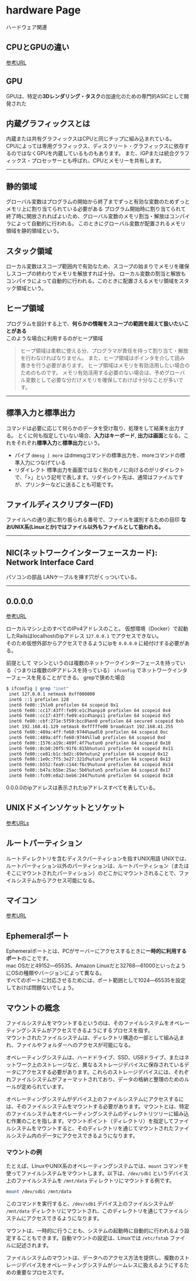 # hardware Page

ハードウェア関連

## CPUとGPUの違い

[参考URL](https://www.intel.co.jp/content/www/jp/ja/products/docs/processors/cpu-vs-gpu.html)

## GPU

GPUは、特定の**3Dレンダリング・タスク**の加速化のための専門的ASICとして開発された

## 内蔵グラフィックスとは

内蔵または共有グラフィックスはCPUと同じチップに組み込まれている。  
CPUによっては専用グラフィックス、ディスクリート・グラフィックスに依存するのではなくGPUを内蔵しているものもあります。
また、IGPまたは統合グラフィックス・プロセッサーとも呼ばれ、CPUとメモリーを共有します。

---

## 静的領域

グローバル変数はプログラムの開始から終了までずっと有効な変数のためずっとメモリ上に割り当てられている必要がある
プログラム開始時に割り当てられて終了時に開放されればよいため、グローバル変数のメモリ割当・解放はコンパイラによって自動的に行われる。
このときにグローバル変数が配置されるメモリ領域を静的領域という。

## スタック領域

ローカル変数はスコープ範囲内で有効なため、スコープの始まりでメモリを確保しスコープの終わりでメモリを解放すれば十分。
ローカル変数の割当と解放もコンパイラによって自動的に行われる。このときに配置さえるメモリ領域をスタック領域という。

## ヒープ領域

プログラムを設計する上で、**何らかの情報をスコープの範囲を超えて扱いたいことがある**  
このような場合に利用するのがヒープ領域  
>ヒープ領域は柔軟に使える分、プログラマが責任を持って割り当て・解放を行わなければなりません。
>また、ヒープ領域はポインタを介して読み書きを行う必要があります。
>ヒープ領域はメモリを有効活用したい場合のためのものです。 メモリ有効活用する必要のない場合は、予めグローバル変数として必要な分だけメモリを確保しておけば十分なことが多いです。

---

## 標準入力と標準出力

コマンドは必要に応じて何らかのデータを受け取り、処理をして結果を出力する。
とくに何も指定していない場合、**入力はキーボード**, **出力は画面**となる。これをそれぞれ**標準入力**と**標準出力**という。

- パイプ
`dmesg | more` はdmesgコマンドの標準出力を、moreコマンドの標準入力につなげている
- リダイレクト
標準出力を画面ではなく別のモノに向けるのがリダイレクトで、「>」という記号で表します。リダイレクト先は、通常はファイルですが、プリンターなどに送ることも可能です。

## ファイルディスクリプター(FD)

ファイルへの通り道に割り振られる番号で、ファイルを識別するための目印
**なおUNIX系(Linuxとか)ではファイル以外もファイルとして扱われる。**

---

## NIC(ネットワークインターフェースカード): Network Interface Card

パソコンの部品
LANケーブルを挿す穴がくっついている。

---

## 0.0.0.0

[参考URL](https://qiita.com/Masato338/items/f162394fbc37fc490dfb)

ローカルマシン上のすべてのIPv4アドレスのこと。
仮想環境（Docker）で起動したRailsはlocalhostのipアドレス `127.0.0.1` でアクセスできない。  
そのため仮想外部からアクセスできるようにipを `0.0.0.0` に紐付けする必要がある。

前提として
マシンというのは複数のネットワークインターフェースを持っている（つまりは複数のIPアドレスを持っている）
`ifconfig` でネットワークインターフェースを見ることができる。
grepで狭めた場合

```sh
$ ifconfig | grep "inet"
 inet 127.0.0.1 netmask 0xff000000
 inet6 ::1 prefixlen 128
 inet6 fe80::1%lo0 prefixlen 64 scopeid 0x1
 inet6 fe80::cc17:43ff:fe09:e1c3%anpi0 prefixlen 64 scopeid 0x4
 inet6 fe80::cc17:43ff:fe09:e1c4%anpi1 prefixlen 64 scopeid 0x5
 inet6 fe80::cbf:271e:5f59:bcc8%en0 prefixlen 64 secured scopeid 0xb
 inet 192.168.41.129 netmask 0xfffffe00 broadcast 192.168.41.255
 inet6 fe80::489a:4ff:fe60:9744%awdl0 prefixlen 64 scopeid 0xc
 inet6 fe80::489a:4ff:fe60:9744%llw0 prefixlen 64 scopeid 0xd
 inet6 fe80::1576:a19c:489f:4f7%utun0 prefixlen 64 scopeid 0x10
 inet6 fe80::8cb0:20f5:91f6:815b%utun1 prefixlen 64 scopeid 0x11
 inet6 fe80::ce81:b1c:bd2c:69e%utun2 prefixlen 64 scopeid 0x12
 inet6 fe80::1e0c:7f5:3e27:321d%utun3 prefixlen 64 scopeid 0x13
 inet6 fe80::b552:fea9:c144:f6c9%utun4 prefixlen 64 scopeid 0x14
 inet6 fe80::b47a:b5be:25ac:5b6%utun5 prefixlen 64 scopeid 0x17
 inet6 fe80::fc09:e8a2:beb6:2447%utun6 prefixlen 64 scopeid 0x18
```

0.0.0.0のipアドレスは表示されたipアドレスすべてを表している。

## UNIXドメインソケットとソケット

[参考URLs](https://qiita.com/toshihirock/items/b643ed0edd30e6fd1f14)

## ルートパーティション

ルートディレクトリを含むディスクパーティションを指すUNIX用語
UNIXでは、ルートパーティション以外のパーティションは、ルートパーティション（またはそこにマウントされたパーティション）のどこかにマウントされることで、ファイルシステムからアクセス可能になる。

## マイコン

[参考URL](https://monoist.itmedia.co.jp/mn/series/2053/)

## Ephemeralポート

Ephemeralポートとは、PCがサーバーにアクセスするときに**一時的に利用するポート**のことです。  
mac OSだと49152―65535、Amazon Linuxだと32768―61000といったようにOSの種類やバージョンによって異なる。  
すべてのポートに対応させるためには、ポート範囲として1024―65535を設定しておけば問題ないでしょう。

## マウントの概念

ファイルシステムをマウントするというのは、そのファイルシステムをオペレーティングシステムがアクセスできるようにするプロセスを指す。  
マウントされたファイルシステムは、ディレクトリ構造の一部として組み込まれ、ファイルやフォルダーへのアクセスが可能になる。

オペレーティングシステムは、ハードドライブ、SSD、USBドライブ、またはネットワーク上のストレージなど、異なるストレージデバイスに保存されているデータにアクセスする必要があります。これらのストレージデバイスには、それぞれファイルシステムがフォーマットされており、データの格納と整理のためのルールが定められています。

オペレーティングシステムがデバイス上のファイルシステムにアクセスするには、そのファイルシステムをマウントする必要があります。マウントとは、特定のファイルシステムをオペレーティングシステムのディレクトリツリーに組み込む作業のことを指します。マウントポイント（ディレクトリ）を指定してファイルシステムをマウントすると、そのディレクトリを通じてマウントされたファイルシステム内のデータにアクセスできるようになります。

### マウントの例

たとえば、LinuxやUNIX系のオペレーティングシステムでは、`mount` コマンドを使ってファイルシステムをマウントします。以下は、`/dev/sdb1` というデバイス上のファイルシステムを `/mnt/data` ディレクトリにマウントする例です。

```bash
mount /dev/sdb1 /mnt/data
```

このコマンドを実行すると、`/dev/sdb1` デバイス上のファイルシステムが `/mnt/data` ディレクトリにマウントされ、このディレクトリを通じてファイルシステムにアクセスできるようになります。

マウントは、一時的に行うことも、システムの起動時に自動的に行われるよう設定することもできます。自動マウントの設定は、Linuxでは `/etc/fstab` ファイルに記述されます。

ファイルシステムのマウントは、データへのアクセス方法を提供し、複数のストレージデバイスをオペレーティングシステムがシームレスに扱えるようにするための重要なプロセスです。
